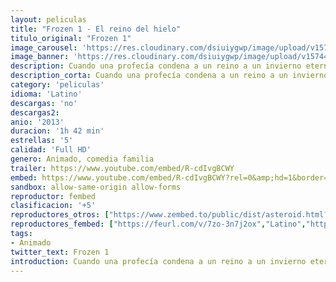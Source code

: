 ```yaml
---
layout: peliculas
title: "Frozen 1 - El reino del hielo"
titulo_original: "Frozen 1"
image_carousel: 'https://res.cloudinary.com/dsiuiygwp/image/upload/v1574448029/frozen1-min_wugffk.jpg'
image_banner: 'https://res.cloudinary.com/dsiuiygwp/image/upload/v1574448031/fraozne2-min_mgktjo.jpg'
description: Cuando una profecía condena a un reino a un invierno eterno, Anna, una joven optimista se une a un temerario montañero llamado Kristoff y a su compinche el reno Sven. Juntos emprenden un viaje épico en busca de Elsa, hermana de Anna y Reina de las Nieves para poner fin al gélido hechizo. Adaptación del cuento La reina de las nieves.
description_corta: Cuando una profecía condena a un reino a un invierno eterno, Anna, una joven optimista se une a un temerario montañero llamado Kristoff y a su compinche el reno Sven. Juntos...
category: 'peliculas'
idioma: 'Latino'
descargas: 'no'
descargas2:
anio: '2013'
duracion: '1h 42 min'
estrellas: '5'
calidad: 'Full HD'
genero: Animado, comedia familia
trailer: https://www.youtube.com/embed/R-cdIvgBCWY
embed: https://www.youtube.com/embed/R-cdIvgBCWY?rel=0&amp;hd=1&border=0&wmode=opaque&enablejsapi=1&modestbranding=1&controls=1&showinfo=1
sandbox: allow-same-origin allow-forms
reproductor: fembed
clasificacion: '+5'
reproductores_otros: ["https://www.zembed.to/public/dist/asteroid.html?id=17b961334a146fe4e442b14a7b146092&title=Frozen","Latino","https://api.cuevana3.io/stream/index.php?file=ek5lbm9xYWNrS0xYMTZLa2xNbkdvY3ZTb3BtZng4TGp6ZFpobGFMUGtOelcwcUZmbWRIVzRkakVuS0JnbEplcG1KUnNZSlRTMGViVTBxZGdsdEhPb3BUWm5YNWszSlBobEx4b1g2YlcwT1hGeXBoZ29OS1Y","Latino","https://mstream.website/lpalq37urcld","Latino","https://mstream.website/cm69o87z836b","Latino"]
reproductores_fembed: ["https://feurl.com/v/7zo-3n7j2ox","Latino","https://feurl.com/v/05ol38p7no6","Latino","https://feurl.com/v/6mv26zq5dor","Latino"]
tags:
- Animado
twitter_text: Frozen 1
introduction: Cuando una profecía condena a un reino a un invierno eterno, Anna, una joven optimista se une a un temerario montañero llamado Kristoff y a su compinche el reno Sven. Juntos..
---
```













